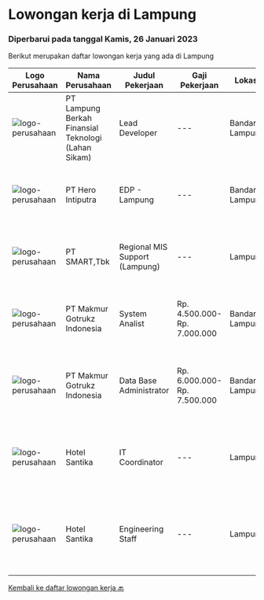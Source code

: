 
  # Lowongan kerja di Lampung

  ### Diperbarui pada tanggal Kamis, 26 Januari 2023

  Berikut merupakan daftar lowongan kerja yang ada di Lampung

  |Logo Perusahaan | Nama Perusahaan | Judul Pekerjaan | Gaji Pekerjaan | Lokasi | Deskripsi | Tanggal diunggah | Pranala |
  | -------------- | --------------- | --------------- | --------- | --------- | -------------- | ------- | ----------- |
  |![logo-perusahaan](https://image-service-cdn.seek.com.au/13f812329313cac509a6284ef404e4101708992e/ee4dce1061f3f616224767ad58cb2fc751b8d2dc)|PT Lampung Berkah Finansial Teknologi (Lahan Sikam)|Lead Developer|---|Bandar Lampung|General Qualification:1. Adaptive and open minded.2. Excellent Leadership &amp; communication.3. Interpersonal skills &amp; high empathy.4. Work with...|Selasa, 24 Januari 2023|https://www.jobstreet.co.id/id/job/lead-developer-4194421?token=0~5f575cf4-f79c-4def-b505-c902c5cdd4d1&sectionRank=1&jobId=jobstreet-id-job-4194421|
|![logo-perusahaan](https://image-service-cdn.seek.com.au/10b76902aa2a4d10d3618c989a3a431d87539bdb/ee4dce1061f3f616224767ad58cb2fc751b8d2dc)|PT Hero Intiputra|EDP - Lampung|---|Bandar Lampung|Persyaratan:•      Pendidikan minimal SMA/SMK atau sederajat•      Jujur, ulet dan berdisiplin•      Cekatan serta dapat bekerja di bawah...|Jumat, 13 Januari 2023|https://www.jobstreet.co.id/id/job/edp-lampung-4182569?token=0~5f575cf4-f79c-4def-b505-c902c5cdd4d1&sectionRank=2&jobId=jobstreet-id-job-4182569|
|![logo-perusahaan](https://image-service-cdn.seek.com.au/e0f2789e04f1707f717e820cb0fceb109a953b16/ee4dce1061f3f616224767ad58cb2fc751b8d2dc)|PT SMART,Tbk|Regional MIS Support (Lampung)|---|Lampung|Job Description:  Provides customer support services to internal and external customers. Applies working knowledge of day to day operating environment...|Sabtu, 07 Januari 2023|https://www.jobstreet.co.id/id/job/regional-mis-support-lampung-4172943?token=0~5f575cf4-f79c-4def-b505-c902c5cdd4d1&sectionRank=3&jobId=jobstreet-id-job-4172943|
|![logo-perusahaan](https://i.ibb.co/sqvTCh9/112815900-stock-vector-no-image-available-icon-flat-vector.webp)|PT Makmur Gotrukz Indonesia|System Analist|Rp. 4.500.000-Rp. 7.000.000|Bandar Lampung|Job Responsibilities: Training users on how to appropriately utilize their computer systems  Writing instruction manuals for systems Consulting with...|Kamis, 05 Januari 2023|https://www.jobstreet.co.id/id/job/system-analist-4158331?token=0~5f575cf4-f79c-4def-b505-c902c5cdd4d1&sectionRank=4&jobId=jobstreet-id-job-4158331|
|![logo-perusahaan](https://i.ibb.co/sqvTCh9/112815900-stock-vector-no-image-available-icon-flat-vector.webp)|PT Makmur Gotrukz Indonesia|Data Base Administrator|Rp. 6.000.000-Rp. 7.500.000|Bandar Lampung|Job descriptionRequirements Bachelor Degree / Master Degree in Computer Science or equivalent Minimal 2 years experience managing large databases...|Selasa, 27 Desember 2022|https://www.jobstreet.co.id/id/job/data-base-administrator-4158359?token=0~5f575cf4-f79c-4def-b505-c902c5cdd4d1&sectionRank=5&jobId=jobstreet-id-job-4158359|
|![logo-perusahaan](https://image-service-cdn.seek.com.au/e85c0d29621d01631d2a9d67a4404c408ea508db/ee4dce1061f3f616224767ad58cb2fc751b8d2dc)|Hotel Santika|IT Coordinator|---|Lampung|Min Diploma or Bachelor Degree of Information TechnologyMin 2 years Experiences of IThave knowledge of Operating System, Hardware Computer, Networking...|Jumat, 13 Januari 2023|https://www.jobstreet.co.id/id/job/it-coordinator-1034387472?token=0~5f575cf4-f79c-4def-b505-c902c5cdd4d1&sectionRank=6&jobId=jobstreet-id-job-1034387472|
|![logo-perusahaan](https://image-service-cdn.seek.com.au/e85c0d29621d01631d2a9d67a4404c408ea508db/ee4dce1061f3f616224767ad58cb2fc751b8d2dc)|Hotel Santika|Engineering Staff|---|Lampung|Minimum Diploma or Bachelor of Computer NetworkMinimum 2 years experience in a similar positionFluent in EnglishGood communicationsDate Posted:...|Sabtu, 14 Januari 2023|https://www.jobstreet.co.id/id/job/engineering-staff-1034387250?token=0~5f575cf4-f79c-4def-b505-c902c5cdd4d1&sectionRank=7&jobId=jobstreet-id-job-1034387250|


  [Kembali ke daftar lowongan kerja 🔙](../README.md#daftar-lowongan-kerja)
  